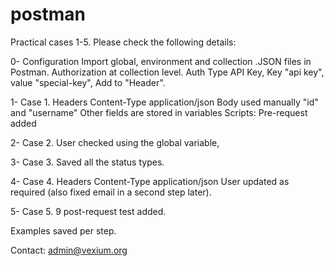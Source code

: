 # postman
Practical cases 1-5. Please check the following details:

0- Configuration
Import global, environment and collection .JSON files in Postman.
Authorization at collection level. Auth Type API Key, Key "api key", value "special-key", Add to "Header".

1- Case 1.
Headers Content-Type application/json
Body used manually "id" and "username"
Other fields are stored in variables
Scripts: Pre-request added 

2- Case 2.
User checked using the global variable,

3- Case 3.
Saved all the status types.

4- Case 4.
Headers Content-Type application/json
User updated as required (also fixed email in a second step later).

5- Case 5.
9 post-request test added.

Examples saved per step.

Contact: admin@vexium.org 
